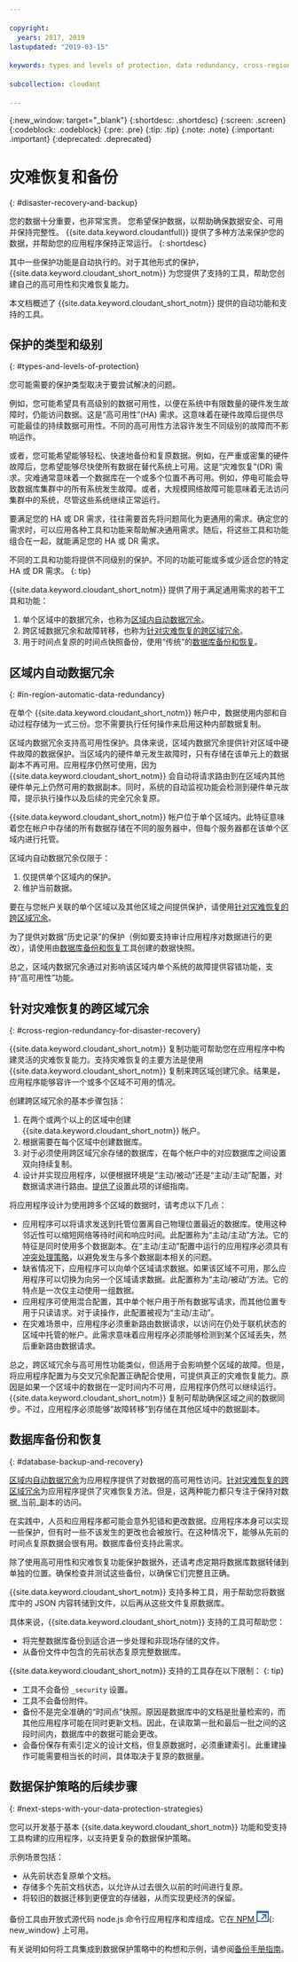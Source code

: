 ```yaml
---

copyright:
  years: 2017, 2019
lastupdated: "2019-03-15"

keywords: types and levels of protection, data redundancy, cross-region redundancy, database backup and recovery

subcollection: cloudant

---
```


{:new_window: target="_blank"}
{:shortdesc: .shortdesc}
{:screen: .screen}
{:codeblock: .codeblock}
{:pre: .pre}
{:tip: .tip}
{:note: .note}
{:important: .important}
{:deprecated: .deprecated}

<!-- Acrolinx: 2017-05-10 -->

# 灾难恢复和备份
{: #disaster-recovery-and-backup}

您的数据十分重要，也非常宝贵。
您希望保护数据，以帮助确保数据安全、可用并保持完整性。
{{site.data.keyword.cloudantfull}} 提供了多种方法来保护您的数据，并帮助您的应用程序保持正常运行。
{: shortdesc}

其中一些保护功能是自动执行的。对于其他形式的保护，{{site.data.keyword.cloudant_short_notm}} 为您提供了支持的工具，帮助您创建自己的高可用性和灾难恢复能力。

本文档概述了 {{site.data.keyword.cloudant_short_notm}} 提供的自动功能和支持的工具。

## 保护的类型和级别
{: #types-and-levels-of-protection}

您可能需要的保护类型取决于要尝试解决的问题。

例如，您可能希望具有高级别的数据可用性，以便在系统中有限数量的硬件发生故障时，仍能访问数据。这是“高可用性”(HA) 需求。这意味着在硬件故障后提供尽可能最佳的持续数据可用性。不同的高可用性方法容许发生不同级别的故障而不影响运作。

或者，您可能希望能够轻松、快速地备份和复原数据。例如，在严重或密集的硬件故障后，您希望能够尽快使所有数据在替代系统上可用。这是“灾难恢复”(DR) 需求。灾难通常意味着一个数据库在一个或多个位置不再可用。例如，停电可能会导致数据库集群中的所有系统发生故障。或者，大规模网络故障可能意味着无法访问集群中的系统，尽管这些系统继续正常运行。

要满足您的 HA 或 DR 需求，往往需要首先将问题简化为更通用的需求。确定您的需求时，可以应用各种工具和功能来帮助解决通用需求。随后，将这些工具和功能组合在一起，就能满足您的 HA 或 DR 需求。

不同的工具和功能将提供不同级别的保护。不同的功能可能或多或少适合您的特定 HA 或 DR 需求。
{: tip}

{{site.data.keyword.cloudant_short_notm}} 提供了用于满足通用需求的若干工具和功能：

1.	单个区域中的数据冗余，也称为[区域内自动数据冗余](#in-region-automatic-data-redundancy)。
2.	跨区域数据冗余和故障转移，也称为[针对灾难恢复的跨区域冗余](#cross-region-redundancy-for-disaster-recovery)。
3.	用于时间点复原的时间点快照备份，使用“传统”的[数据库备份和恢复](#database-backup-and-recovery)。

## 区域内自动数据冗余
{: #in-region-automatic-data-redundancy}

在单个 {{site.data.keyword.cloudant_short_notm}} 帐户中，数据使用内部和自动过程存储为一式三份。您不需要执行任何操作来启用这种内部数据复制。

区域内数据冗余支持高可用性保护。具体来说，区域内数据冗余提供针对区域中硬件故障的数据保护。当区域内的硬件单元发生故障时，只有存储在该单元上的数据副本不再可用。应用程序仍然可使用，因为 {{site.data.keyword.cloudant_short_notm}} 会自动将请求路由到在区域内其他硬件单元上仍然可用的数据副本。同时，系统的自动监视功能会检测到硬件单元故障，提示执行操作以及后续的完全冗余复原。

{{site.data.keyword.cloudant_short_notm}} 帐户位于单个区域内。此特征意味着您在帐户中存储的所有数据存储在不同的服务器中，但每个服务器都在该单个区域内进行托管。

区域内自动数据冗余仅限于：

1.	仅提供单个区域内的保护。
2.	维护当前数据。

要在与您帐户关联的单个区域以及其他区域之间提供保护，请使用[针对灾难恢复的跨区域冗余](#cross-region-redundancy-for-disaster-recovery)。

为了提供对数据“历史记录”的保护（例如要支持审计应用程序对数据进行的更改），请使用由[数据库备份和恢复](#database-backup-and-recovery)工具创建的数据快照。

总之，区域内数据冗余通过对影响该区域内单个系统的故障提供容错功能，支持“高可用性”功能。

## 针对灾难恢复的跨区域冗余
{: #cross-region-redundancy-for-disaster-recovery}

{{site.data.keyword.cloudant_short_notm}} 复制功能可帮助您在应用程序中构建灵活的灾难恢复能力。支持灾难恢复的主要方法是使用 {{site.data.keyword.cloudant_short_notm}} 复制来跨区域创建冗余。结果是，应用程序能够容许一个或多个区域不可用的情况。

创建跨区域冗余的基本步骤包括：

1.  在两个或两个以上的区域中创建 {{site.data.keyword.cloudant_short_notm}} 帐户。
2.  根据需要在每个区域中创建数据库。
3.  对于必须使用跨区域冗余存储的数据库，在每个帐户中的对应数据库之间设置双向持续复制。
4.  设计并实现应用程序，以便根据环境是“主动/被动”还是“主动/主动”配置，对数据请求进行路由。[提供了](/docs/services/Cloudant?topic=cloudant-configuring-ibm-cloudant-for-cross-region-disaster-recovery#configuring-ibm-cloudant-for-cross-region-disaster-recovery)设置此项的详细指南。

将应用程序设计为使用跨多个区域的数据时，请考虑以下几点：

* 应用程序可以将请求发送到托管位置离自己物理位置最近的数据库。使用这种邻近性可以缩短网络等待时间和响应时间。此配置称为“主动/主动”方法。它的特征是同时使用多个数据副本。在“主动/主动”配置中运行的应用程序必须具有[冲突处理策略](/docs/services/Cloudant?topic=cloudant-document-versioning-and-mvcc#distributed-databases-and-conflicts)，以避免发生与多个数据副本相关的问题。
* 缺省情况下，应用程序可以向单个区域请求数据。如果该区域不可用，那么应用程序可以切换为向另一个区域请求数据。此配置称为“主动/被动”方法。它的特点是一次仅主动使用一组数据。
* 应用程序可使用混合配置，其中单个帐户用于所有数据写请求，而其他位置专用于只读请求。对于读操作，此配置被视为“主动/主动”。
* 在灾难场景中，应用程序必须重新路由数据请求，以访问在仍处于联机状态的区域中托管的帐户。此需求意味着应用程序必须能够检测到某个区域丢失，然后重新路由数据请求。

总之，跨区域冗余与高可用性功能类似，但适用于会影响整个区域的故障。但是，将应用程序配置为与交叉冗余配置正确配合使用，可提供真正的灾难恢复能力。原因是如果一个区域中的数据在一定时间内不可用，应用程序仍然可以继续运行。{{site.data.keyword.cloudant_short_notm}} 复制可帮助确保区域之间的数据同步。不过，应用程序必须能够“故障转移”到存储在其他区域中的数据副本。

## 数据库备份和恢复
{: #database-backup-and-recovery}

[区域内自动数据冗余](#in-region-automatic-data-redundancy)为应用程序提供了对数据的高可用性访问。[针对灾难恢复的跨区域冗余](#cross-region-redundancy-for-disaster-recovery)为应用程序提供了灾难恢复方法。但是，这两种能力都只专注于保持对数据_当前_副本的访问。

在实践中，人员和应用程序都可能会意外犯错和更改数据。应用程序本身可以实现一些保护，但有时一些不该发生的更改也会被放行。在这种情况下，能够从先前的时间点复原数据会很有用。数据库备份支持此需求。

除了使用高可用性和灾难恢复功能保护数据外，还请考虑定期将数据库数据转储到单独的位置。确保检查并测试这些备份，以确保它们完整且正确。

{{site.data.keyword.cloudant_short_notm}} 支持多种工具，用于帮助您将数据库中的 JSON 内容转储到文件，以后再从这些文件复原数据库。

具体来说，{{site.data.keyword.cloudant_short_notm}} 支持的工具可帮助您：

*	将完整数据库备份到适合进一步处理和非现场存储的文件。
*	从备份文件中包含的先前状态复原完整数据库。

{{site.data.keyword.cloudant_short_notm}} 支持的工具存在以下限制：
{: tip}

*	工具不会备份 `_security` 设置。
*	工具不会备份附件。
*	备份不是完全准确的“时间点”快照。原因是数据库中的文档是批量检索的，而其他应用程序可能在同时更新文档。因此，在读取第一批和最后一批之间的这段时间内，数据库中的数据可能会更改。
*	会备份保存有索引定义的设计文档，但复原数据时，必须重建索引。此重建操作可能需要相当长的时间，具体取决于复原的数据量。

## 数据保护策略的后续步骤
{: #next-steps-with-your-data-protection-strategies}

您可以开发基于基本 {{site.data.keyword.cloudant_short_notm}} 功能和受支持工具构建的应用程序，以支持更复杂的数据保护策略。

示例场景包括：

*	从先前状态复原单个文档。
*	存储多个先前文档状态，以允许从过去很久以前的时间进行复原。
*	将较旧的数据迁移到更便宜的存储器，从而实现更经济的保留。

备份工具由开放式源代码 node.js 命令行应用程序和库组成。它[在 NPM ![外部链接图标](../images/launch-glyph.svg "外部链接图标")](https://www.npmjs.com/package/@cloudant/couchbackup){: new_window} 上可用。

有关说明如何将工具集成到数据保护策略中的构想和示例，请参阅[备份手册指南](/docs/services/Cloudant?topic=cloudant-ibm-cloudant-backup-and-recovery#ibm-cloudant-backup-and-recovery)。
